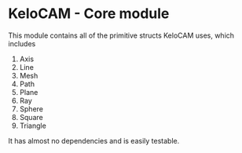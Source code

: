 # KeloCAM - Core module

This module contains all of the primitive structs KeloCAM uses, which includes

1. Axis
2. Line
3. Mesh
4. Path
5. Plane
6. Ray
7. Sphere
8. Square
9. Triangle

It has almost no dependencies and is easily testable.
